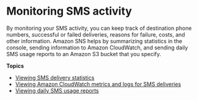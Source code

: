 # Monitoring SMS activity<a name="sms_stats"></a>

By monitoring your SMS activity, you can keep track of destination phone numbers, successful or failed deliveries, reasons for failure, costs, and other information\. Amazon SNS helps by summarizing statistics in the console, sending information to Amazon CloudWatch, and sending daily SMS usage reports to an Amazon S3 bucket that you specify\.

**Topics**
+ [Viewing SMS delivery statistics](sms_stats_console.md)
+ [Viewing Amazon CloudWatch metrics and logs for SMS deliveries](sms_stats_cloudwatch.md)
+ [Viewing daily SMS usage reports](sms_stats_usage.md)